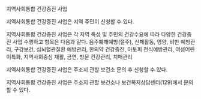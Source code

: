 지역사회통합 건강증진 사업

지역사회통합 건강증진 사업은 지역 주민이 신청할 수 있다.

지역사회통합 건강증진 사업은 각 지역 특성 및 주민의 건강수요에 따라 다양한 건강증진 사업 수행하고 항목은 다음과 같다. 음주폐해예방(절주), 신체활동, 영양, 비만 예방관리, 구강보건, 심뇌혈관질환 예방관리, 한의약 건강증진, 아토피 천식예방관리, 여성어린이특화, 지역사회중심 재활, 금연, 방문 건강관리, 치매관리

지역사회통합 건강증진 사업은 주소지 관할 보건소 문의 후 신청할 수 있다.

지역사회통합 건강증진 사업은 주소지 관할 보건소나 보건복지상담센터(129)에서 문의할 수 있다.